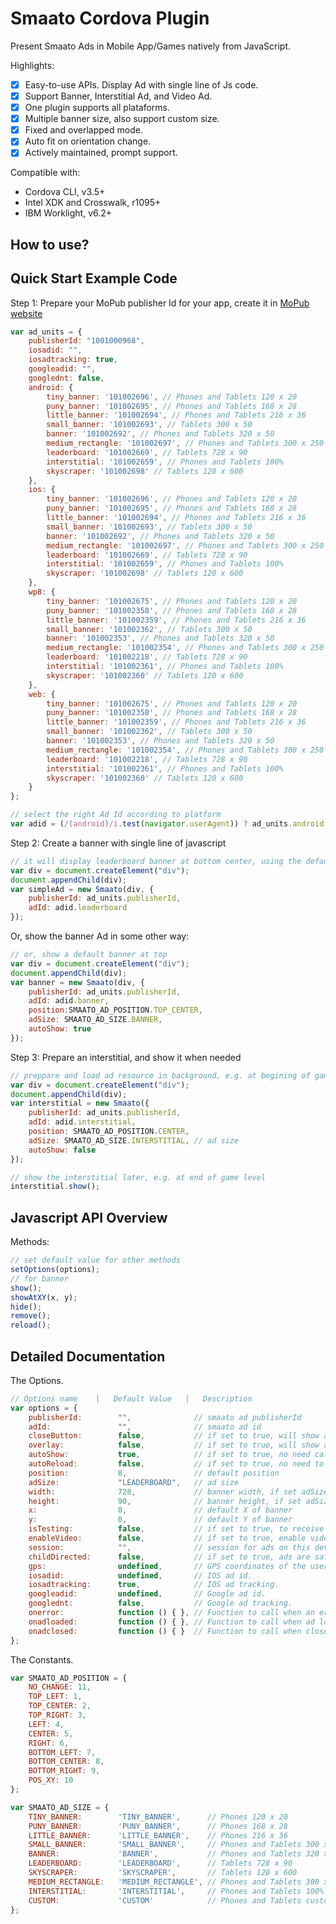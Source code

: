 <!---

Copyright 2015 Pedro Santos

Licensed under the Apache License, Version 2.0 (the "License");
you may not use this file except in compliance with the License.
You may obtain a copy of the License at

    http://www.apache.org/licenses/LICENSE-2.0

Unless required by applicable law or agreed to in writing, software
distributed under the License is distributed on an "AS IS" BASIS,
WITHOUT WARRANTIES OR CONDITIONS OF ANY KIND, either express or implied.
See the License for the specific language governing permissions and
limitations under the License.

-->

# Smaato Cordova Plugin

Present Smaato Ads in Mobile App/Games natively from JavaScript. 

Highlights:
- [x] Easy-to-use APIs. Display Ad with single line of Js code.
- [x] Support Banner, Interstitial Ad, and Video Ad.
- [x] One plugin supports all plataforms.
- [x] Multiple banner size, also support custom size.
- [x] Fixed and overlapped mode.
- [x] Auto fit on orientation change.
- [x] Actively maintained, prompt support.

Compatible with:

* Cordova CLI, v3.5+
* Intel XDK and Crosswalk, r1095+
* IBM Worklight, v6.2+

## How to use? ##

## Quick Start Example Code ##

Step 1: Prepare your MoPub publisher Id for your app, create it in [MoPub website](http://www.mopub.com/)

```javascript
var ad_units = {
	publisherId: "1001000968",    
    iosadid: "",
    iosadtracking: true,
    googleadid: "",
    googlednt: false,
    android: {
        tiny_banner: '101002696', // Phones and Tablets 120 x 20
        puny_banner: '101002695', // Phones and Tablets 168 x 28
        little_banner: '101002694', // Phones and Tablets 216 x 36
        small_banner: '101002693', // Tablets 300 x 50
        banner: '101002692', // Phones and Tablets 320 x 50
        medium_rectangle: '101002697', // Phones and Tablets 300 x 250
        leaderboard: '101002669', // Tablets 728 x 90
        interstitial: '101002659', // Phones and Tablets 100%
        skyscraper: '101002698' // Tablets 120 x 600
    },
    ios: {
        tiny_banner: '101002696', // Phones and Tablets 120 x 20
        puny_banner: '101002695', // Phones and Tablets 168 x 28
        little_banner: '101002694', // Phones and Tablets 216 x 36
        small_banner: '101002693', // Tablets 300 x 50
        banner: '101002692', // Phones and Tablets 320 x 50
        medium_rectangle: '101002697', // Phones and Tablets 300 x 250
        leaderboard: '101002669', // Tablets 728 x 90
        interstitial: '101002659', // Phones and Tablets 100%
        skyscraper: '101002698' // Tablets 120 x 600
    },
    wp8: {
        tiny_banner: '101002675', // Phones and Tablets 120 x 20
        puny_banner: '101002358', // Phones and Tablets 168 x 28
        little_banner: '101002359', // Phones and Tablets 216 x 36
        small_banner: '101002362', // Tablets 300 x 50
        banner: '101002353', // Phones and Tablets 320 x 50
        medium_rectangle: '101002354', // Phones and Tablets 300 x 250
        leaderboard: '101002218', // Tablets 728 x 90
        interstitial: '101002361', // Phones and Tablets 100%
        skyscraper: '101002360' // Tablets 120 x 600
    },
    web: {
        tiny_banner: '101002675', // Phones and Tablets 120 x 20
        puny_banner: '101002358', // Phones and Tablets 168 x 28
        little_banner: '101002359', // Phones and Tablets 216 x 36
        small_banner: '101002362', // Tablets 300 x 50
        banner: '101002353', // Phones and Tablets 320 x 50
        medium_rectangle: '101002354', // Phones and Tablets 300 x 250
        leaderboard: '101002218', // Tablets 728 x 90
        interstitial: '101002361', // Phones and Tablets 100%
        skyscraper: '101002360' // Tablets 120 x 600
    }
};

// select the right Ad Id according to platform
var adid = (/(android)/i.test(navigator.userAgent)) ? ad_units.android : ad_units.ios;
```

Step 2: Create a banner with single line of javascript

```javascript
// it will display leaderboard banner at bottom center, using the default options
var div = document.createElement("div");
document.appendChild(div);
var simpleAd = new Smaato(div, {
    publisherId: ad_units.publisherId,
    adId: adid.leaderboard
});
```

Or, show the banner Ad in some other way:

```javascript
// or, show a default banner at top
var div = document.createElement("div");
document.appendChild(div);
var banner = new Smaato(div, {
    publisherId: ad_units.publisherId,
	adId: adid.banner, 
	position:SMAATO_AD_POSITION.TOP_CENTER, 
    adSize: SMAATO_AD_SIZE.BANNER,
	autoShow: true
});
```

Step 3: Prepare an interstitial, and show it when needed

```javascript
// preppare and load ad resource in background, e.g. at begining of game level
var div = document.createElement("div");
document.appendChild(div);
var interstitial = new Smaato({
    publisherId: ad_units.publisherId,
	adId: adid.interstitial, 
    position: SMAATO_AD_POSITION.CENTER,
    adSize: SMAATO_AD_SIZE.INTERSTITIAL, // ad size
	autoShow: false
});

// show the interstitial later, e.g. at end of game level
interstitial.show();
```

## Javascript API Overview ##

Methods:
```javascript
// set default value for other methods
setOptions(options);
// for banner
show();
showAtXY(x, y);
hide();
remove();
reload();
```

## Detailed Documentation ##

The Options.
```javascript
// Options name    |   Default Value   |   Description
var options = {
    publisherId:        "",              // smaato ad publisherId
    adId:               "",              // smaato ad id
    closeButton:        false,           // if set to true, will show a close button
    overlay:            false,           // if set to true, will show an overlay the under ad
    autoShow:           true,            // if set to true, no need call show
    autoReload:         false,           // if set to true, no need to call reload
    position:           8,               // default position
    adSize:             "LEADERBOARD",   // ad size
    width:              728,             // banner width, if set adSize to 'CUSTOM'
    height:             90,              // banner height, if set adSize to 'CUSTOM'
    x:                  0,               // default X of banner
    y:                  0,               // default Y of banner
    isTesting:          false,           // if set to true, to receive test ads 
    enableVideo:        false,           // if set to true, enable video for interstitial
    session:            "",              // session for ads on this device
    childDirected:      false,           // if set to true, ads are safe for children
    gps:                undefined,       // GPS coordinates of the user`s location.
    iosadid:            undefined,       // IOS ad id.
    iosadtracking:      true,            // IOS ad tracking.
    googleadid:         undefined,       // Google ad id.
    googlednt:          false,           // Google ad tracking.
    onerror:            function () { }, // Function to call when an error occurs
    onadloaded:         function () { }, // Function to call when ad loads
    onadclosed:         function () { }  // Function to call when close button gets clicked
};
```
The Constants.

```javascript
var SMAATO_AD_POSITION = {
    NO_CHANGE: 11,
    TOP_LEFT: 1,
    TOP_CENTER: 2,
    TOP_RIGHT: 3,
    LEFT: 4,
    CENTER: 5,
    RIGHT: 6,
    BOTTOM_LEFT: 7,
    BOTTOM_CENTER: 8,
    BOTTOM_RIGHT: 9,
    POS_XY: 10
};

var SMAATO_AD_SIZE = {
    TINY_BANNER:        'TINY_BANNER',      // Phones 120 x 20
    PUNY_BANNER:        'PUNY_BANNER',      // Phones 168 x 28
    LITTLE_BANNER:      'LITTLE_BANNER',    // Phones 216 x 36
    SMALL_BANNER:       'SMALL_BANNER',     // Phones and Tablets 300 x 50
    BANNER:             'BANNER',           // Phones and Tablets 320 x 50
    LEADERBOARD:        'LEADERBOARD',      // Tablets 728 x 90
    SKYSCRAPER:         'SKYSCRAPER',       // Tablets 120 x 600
    MEDIUM_RECTANGLE:   'MEDIUM_RECTANGLE', // Phones and Tablets 300 x 250
    INTERSTITIAL:       'INTERSTITIAL',     // Phones and Tablets 100%
    CUSTOM:             'CUSTOM'            // Phones and Tablets custom width and height
};
```

